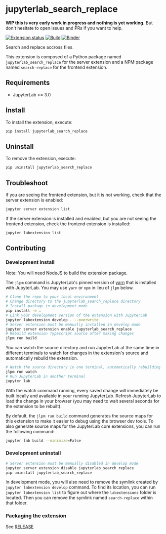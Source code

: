 # jupyterlab_search_replace

**WIP this is very early work in progress and nothing is yet working.** But don't hesitate to open issues and PRs if you want to help.

[![Extension status](https://img.shields.io/badge/status-draft-critical 'Not yet working')](https://jupyterlab-contrib.github.io/index.html) [![Build](https://github.com/jupyterlab-contrib/search-replace/actions/workflows/build.yml/badge.svg)](https://github.com/jupyterlab-contrib/search-replace/actions/workflows/build.yml) [![Binder](https://mybinder.org/badge_logo.svg)](https://mybinder.org/v2/gh/jupyterlab-contrib/search-replace/master?urlpath=lab)

Search and replace accross files.

This extension is composed of a Python package named `jupyterlab_search_replace`
for the server extension and a NPM package named `search-replace`
for the frontend extension.

## Requirements

- JupyterLab >= 3.0

## Install

To install the extension, execute:

```bash
pip install jupyterlab_search_replace
```

## Uninstall

To remove the extension, execute:

```bash
pip uninstall jupyterlab_search_replace
```

## Troubleshoot

If you are seeing the frontend extension, but it is not working, check
that the server extension is enabled:

```bash
jupyter server extension list
```

If the server extension is installed and enabled, but you are not seeing
the frontend extension, check the frontend extension is installed:

```bash
jupyter labextension list
```

## Contributing

### Development install

Note: You will need NodeJS to build the extension package.

The `jlpm` command is JupyterLab's pinned version of
[yarn](https://yarnpkg.com/) that is installed with JupyterLab. You may use
`yarn` or `npm` in lieu of `jlpm` below.

```bash
# Clone the repo to your local environment
# Change directory to the jupyterlab_search_replace directory
# Install package in development mode
pip install -e .
# Link your development version of the extension with JupyterLab
jupyter labextension develop . --overwrite
# Server extension must be manually installed in develop mode
jupyter server extension enable jupyterlab_search_replace
# Rebuild extension Typescript source after making changes
jlpm run build
```

You can watch the source directory and run JupyterLab at the same time in different terminals to watch for changes in the extension's source and automatically rebuild the extension.

```bash
# Watch the source directory in one terminal, automatically rebuilding when needed
jlpm run watch
# Run JupyterLab in another terminal
jupyter lab
```

With the watch command running, every saved change will immediately be built locally and available in your running JupyterLab. Refresh JupyterLab to load the change in your browser (you may need to wait several seconds for the extension to be rebuilt).

By default, the `jlpm run build` command generates the source maps for this extension to make it easier to debug using the browser dev tools. To also generate source maps for the JupyterLab core extensions, you can run the following command:

```bash
jupyter lab build --minimize=False
```

### Development uninstall

```bash
# Server extension must be manually disabled in develop mode
jupyter server extension disable jupyterlab_search_replace
pip uninstall jupyterlab_search_replace
```

In development mode, you will also need to remove the symlink created by `jupyter labextension develop`
command. To find its location, you can run `jupyter labextension list` to figure out where the `labextensions`
folder is located. Then you can remove the symlink named `search-replace` within that folder.

### Packaging the extension

See [RELEASE](RELEASE.md)
